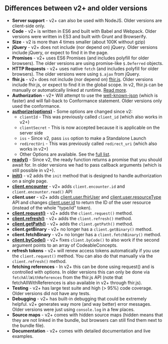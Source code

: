 ## Differences between v2+ and older versions

- **Server support** - v2+ can also be used with NodeJS. Older versions are client-side only.
- **Code** - v2+ is written in ES6 and built with Babel and Webpack. Older versions were written in ES3 and built with Grunt and Browserify.
- **Size** - v2 is more than 4 times smaller (about 100K without gzip)
- **jQuery** - v2+ does not include (nor depend on) jQuery. Older versions include jQuery, or expect to find it in the page.
- **Promises** - v2+ uses ES6 Promises (and includes polyfill for older browsers). The older versions are using promise-like `$.Deferred` objects.
- **HTTP Requests** - v2+ uses native `fetch` (and includes polyfill for older browsers). The older versions were using `$.ajax` from jQuery.
- **fhir.js** - v2+ does not include (nor depend on) [fhir.js](https://github.com/FHIR/fhir.js). Older versions include fhir.js, or expect to find it in the global scope. In v2, fhir.js can be manually or automatically linked at runtime. [Read more](./#fhirjs-integration).
- **Authorization** - v2+ Will attempt to use the [well-known-json](http://hl7.org/fhir/smart-app-launch/conformance/index.html#using-well-known) (which is faster) and will fail-back to Conformance statement. Older versions only used the conformance.
- **[authorize(options)](api#authorizeoptions-promisenever)** - Some options are changed since v2:
    - `clientId` - This was previously called `client_id` (which also works in v2+)
    - `clientSecret` - This is now accepted because it is applicable on the server side
    - `iss` - Since v2, pass `iss` option to make a Standalone Launch
    - `redirectUri` - This was previously called `redirect_uri` (which also works in v2+)
    - Other Options are available. See the [full list](api#authorizeoptions-promisenever).
- **[ready()](api#readyonsuccess--onerror-promiseclient)** - Since v2, the ready function returns a promise that you should await for. In older versions we had to pass callback arguments (which is still possible in v2+).
- **[init()](api#initoptions-promiseclient)** - v2 adds the `init` method that is designed to handle authorization on a single page.
- **[client.encounter](client#clientencounterid-stringnull)** - v2+ adds `client.encounter.id` and `client.encounter.read()` API
- **client.user** - v2+ adds [client.user.fhirUser](client#clientuserfhiruser-string) and [client.user.resourceType](client#clientuserresourcetype-string) API and changes [client.user.id](client#clientuserid-string) to return the ID of the user resource (instead of the whole "type/id" token).
- **[client.request()](client#clientrequestrequestoptions-fhiroptions-promiseobject)** - v2+ adds the `client.request()` method.
- **[client.refresh()](client#clientrefresh-promiseobject)** - v2+ adds the `client.refresh()` method. 
- **[client.getPath()](client#clientgetpathobject-path-any)** - v2+ adds the `client.getPath()` method. 
- **client.getBinary** - v2+ no longer has a `client.getBinary()` method. 
- **client.fetchBinary** - v2+ no longer has a `client.fetchBinary()` method. 
- **[client.byCode()](client#clientbycodeobservations-property-object)** - v2+ fixes `client.byCode()` to also work if the second argument points to an array of CodeableConcepts.
- **refresh tokens** - v2+ will renew access tokens automatically if you use the  `client.request()` method. You can also do that manually via the `client.refresh()` method.
- **fetching references** - In v2+ this can be done using request() and is controlled with options. In older versions this can only be done via `fetchAllWithReferences` from the fhir.js API (note that fetchAllWithReferences is also available in v2+ through fhir.js).
- **Testing** - v2+ has large test suite and high (> 95%) code coverage. Older versions did not have any tests.
- **Debugging** - v2+ has built-in debugging that could be extremely helpful. v2+ generates way more (and way better) error messages. Older versions were just using `console.log` in a few places.
- **Source maps** - v2+ comes with hidden source maps (hidden means that they are not linked in the bundle, but browsers can still find them next to the bundle file).
- **Documentation** - v2+ comes with detailed documentation and live examples.
<!-- - **Configurable browser support** - By default v2 supports IE 10+. However, those who want to use it in closed environments including a better browser can just change the configuration in [.babelrc](https://github.com/smart-on-fhir/client-js/blob/master/.babelrc#L9) and rebuild. This can result in skipping some polyfills and  reducing the bundle size. -->
